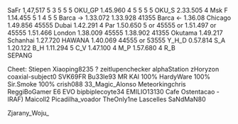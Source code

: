SaFr     1,47,517 5 3 5 5 5
OKU_GP   1.45.960 4 5 5 5 5
OKU_S    2.33.505 4
Msk F    1.14.455 5 1 4 5 5
Barca -> 1.33.072  1.33.928 41355
Barca <- 1.36.08
Chicago  1.49.856  45555
Dubai    1.42.291  4
Par      1.50.650  5  or 45555 or 1.51.497 or 45555 1.51.466
London   1.38.009  45555  1.38.902  41355
Okutama  1.49.217
Schanhai 1.27.720
HAWANA   1.40.069 44555 or 53555
Y_H_D      0.57.814
S_A      1.20.122
B_H      1.11.294 5
C_V      1.47.100 4
M_P      1.57.680 4
R_B      
SEPANG 


Cheet:
Stiepen
Xiaoping8235 ?
zeitlupenchecker
alphaStation
zHoryzon
coaxial-subject0
SVK69FR
Bu33le93
MR KAI 100%
HardyWare 100%
Sir.Smoke 100%
crish088
33_Magic_Alonso
Meteorkingchris
ReggiBoGamer
E6 EVO
bipbiplecoyte34
EMILIO13130
Cafe Ostentacao -
IRAF) Maicoll2
Picadilha_voador
TheOnly1ne
Lascelles
SaNdMaN80

Zjarany_Woju_
